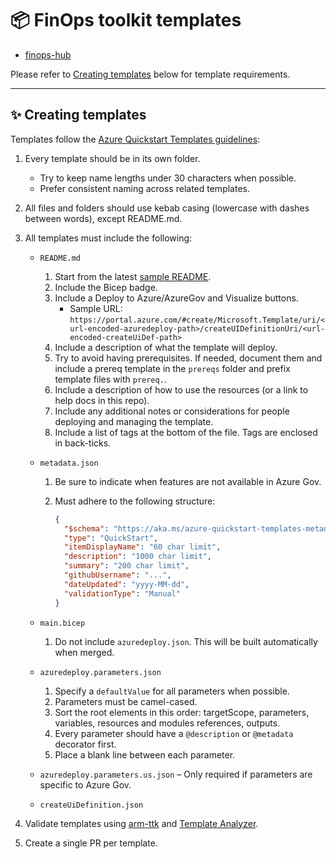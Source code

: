 # 📦 FinOps toolkit templates

- [finops-hub](./finops-hub)

Please refer to [Creating templates](#creating-templates) below for template requirements.

---

## ✨ Creating templates

Templates follow the [Azure Quickstart Templates guidelines](https://github.com/Azure/azure-quickstart-templates/blob/master/1-CONTRIBUTION-GUIDE/README.md#contribution-guide):

1. Every template should be in its own folder.
   - Try to keep name lengths under 30 characters when possible.
   - Prefer consistent naming across related templates.
2. All files and folders should use kebab casing (lowercase with dashes between words), except README.md.
3. All templates must include the following:

   - `README.md`
     1. Start from the latest [sample README](https://github.com/Azure/azure-quickstart-templates/blob/master/1-CONTRIBUTION-GUIDE/sample-README.md).
     2. Include the Bicep badge.
     3. Include a Deploy to Azure/AzureGov and Visualize buttons.
        - Sample URL: `https://portal.azure.com/#create/Microsoft.Template/uri/<url-encoded-azuredeploy-path>/createUIDefinitionUri/<url-encoded-createUiDef-path>`
     4. Include a description of what the template will deploy.
     5. Try to avoid having prerequisites. If needed, document them and include a prereq template in the `prereqs` folder and prefix template files with `prereq.`.
     6. Include a description of how to use the resources (or a link to help docs in this repo).
     7. Include any additional notes or considerations for people deploying and managing the template.
     8. Include a list of tags at the bottom of the file. Tags are enclosed in back-ticks.
   - `metadata.json`

     1. Be sure to indicate when features are not available in Azure Gov.
     2. Must adhere to the following structure:

        ```json
        {
          "$schema": "https://aka.ms/azure-quickstart-templates-metadata-schema#",
          "type": "QuickStart",
          "itemDisplayName": "60 char limit",
          "description": "1000 char limit",
          "summary": "200 char limit",
          "githubUsername": "...",
          "dateUpdated": "yyyy-MM-dd",
          "validationType": "Manual"
        }
        ```

   - `main.bicep`
     1. Do not include `azuredeploy.json`. This will be built automatically when merged.
   - `azuredeploy.parameters.json`
     1. Specify a `defaultValue` for all parameters when possible.
     2. Parameters must be camel-cased.
     3. Sort the root elements in this order: targetScope, parameters, variables, resources and modules references, outputs.
     4. Every parameter should have a `@description` or `@metadata` decorator first.
     5. Place a blank line between each parameter.
   - `azuredeploy.parameters.us.json` – Only required if parameters are specific to Azure Gov.
   - `createUiDefinition.json`

4. Validate templates using [arm-ttk](https://github.com/Azure/arm-ttk) and [Template Analyzer](https://github.com/Azure/template-analyzer).
5. Create a single PR per template.
